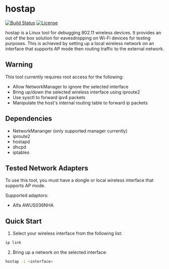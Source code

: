 # hostap
[![Build Status](https://travis-ci.com/mvertescher/hostap-rs.svg?branch=master)](https://travis-ci.com/mvertescher/hostap-rs)
[![License](https://img.shields.io/badge/License-Apache%202.0-blue.svg)](https://opensource.org/licenses/Apache-2.0)

hostap is a Linux tool for debugging 802.11 wireless devices.
It provides an out of the box solution for eavesdropping on Wi-Fi devices for
testing purposes. This is achieved by setting up a local wireless network on an
interface that supports AP mode then routing traffic to the external network.

## Warning
This tool currently requires root access for the following:
- Allow NetworkManager to ignore the selected interface
- Bring up/down the selected wireless interface using iproute2
- Use sysctl to forward ipv4 packets
- Manipulate the host's internal routing table to forward ip packets

## Dependencies
- NetworkMananger (only supported manager currently)
- iproute2
- hostapd
- dhcpd
- iptables

## Tested Network Adapters
To use this tool, you must have a dongle or local wireless interface that supports AP mode.

Supported adaptors:
- Alfa AWUS036NHA

## Quick Start
1. Select your wireless interface from the following list:
```sh
ip link
```
2. Bring up a network on the selected interface:
```sh
hostap -i <interface>
```
